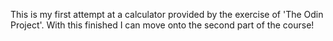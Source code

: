This is my first attempt at a calculator provided by the exercise of 'The Odin Project'. With this finished I can move onto the second part of the course!
